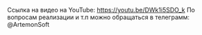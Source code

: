 Ссылка на видео на YouTube: https://youtu.be/DWk1i5SDO_k
По вопросам реализации и т.п можно обращаться в телеграмм: @ArtemonSoft
